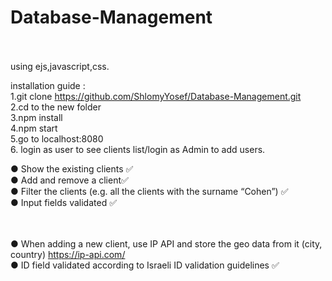# Database-Management <br><br>

using ejs,javascript,css.

installation guide : <br>
1.git clone https://github.com/ShlomyYosef/Database-Management.git <br>
2.cd to the new folder<br>
3.npm install<br>
4.npm start<br>
5.go to localhost:8080<br>
6. login as user to see clients list/login as Admin to add users.<br>


● Show the existing clients ✅<br>
● Add and remove a client✅<br>
● Filter the clients (e.g. all the clients with the surname “Cohen”) ✅<br>
● Input fields validated ✅ 
<br><br><br>

● When adding a new client, use IP API and store the geo data from it (city,
country)  https://ip-api.com/<br>
● ID field validated according to Israeli ID validation guidelines ✅<br>

